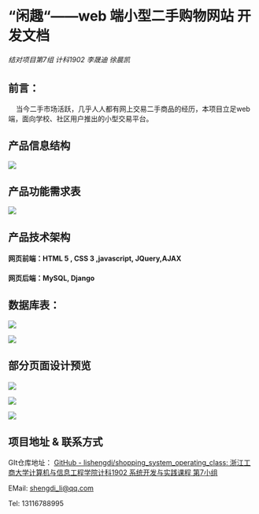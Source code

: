 # “闲趣“——web 端小型二手购物网站 开发文档

###### 结对项目第7组 计科1902 李晟迪 徐晨凯

## 

## 前言：

    当今二手市场活跃，几乎人人都有网上交易二手商品的经历，本项目立足web端，面向学校、社区用户推出的小型交易平台。

## 产品信息结构

![](/Users/lishengdi/Library/Application%20Support/marktext/images/2021-09-29-21-48-31-image.png)

## 产品功能需求表

![](/Users/lishengdi/Library/Application%20Support/marktext/images/2021-09-29-22-01-11-image.png)

## 产品技术架构

#### 网页前端：HTML 5 , CSS 3 ,javascript, JQuery,AJAX

#### 网页后端：MySQL, Django

## 



## 数据库表：

![](/Users/lishengdi/Library/Application%20Support/marktext/images/2021-09-29-23-30-55-image.png)



![](/Users/lishengdi/Library/Application%20Support/marktext/images/2021-09-29-23-31-24-image.png)



## 部分页面设计预览

#### 

![](/Users/lishengdi/Library/Application%20Support/marktext/images/2021-09-29-23-50-03-image.png)



![](/Users/lishengdi/Library/Application%20Support/marktext/images/2021-09-29-23-52-21-image.png)



![](/Users/lishengdi/Library/Application%20Support/marktext/images/2021-09-29-23-54-17-image.png)



## 项目地址 & 联系方式

GIt仓库地址：    [GitHub - lishengdi/shopping_system_operating_class: 浙江工商大学计算机与信息工程学院计科1902 系统开发与实践课程 第7小组](https://github.com/lishengdi/shopping_system_operating_class.git)

EMail: shengdi_li@qq.com

Tel: 13116788995
